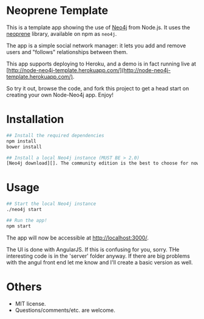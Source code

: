 # Neoprene Template

This is a template app showing the use of [Neo4j][] from Node.js. It uses the
[neoprene][] library, available on npm as `neo4j`.

The app is a simple social network manager: it lets you add and remove users
and "follows" relationships between them.

This app supports deploying to Heroku, and a demo is in fact running live at
[http://node-neo4j-template.herokuapp.com/](http://node-neo4j-template.herokuapp.com/).

So try it out, browse the code, and fork this project to get a head start on
creating your own Node-Neo4j app. Enjoy!


# Installation

```bash
## Install the required dependencies
npm install
bower install

## Install a local Neo4j instance (MUST BE > 2.0)
[Neo4j download][]. The community edition is the best to choose for now.

```


# Usage

```bash
## Start the local Neo4j instance
./neo4j start

## Run the app!
npm start
```

The app will now be accessible at [http://localhost:3000/](http://localhost:3000/).

The UI is done with AngularJS. If this is confusing for you, sorry. THe interesting code is in the 'server' folder anyway. If there are big problems with the angul front end let me know and I'll create a basic version as well.


# Others

- MIT license.
- Questions/comments/etc. are welcome.


[Neo4j]: http://www.neo4j.org/
[neoprene]: https://github.com/rorymadden/neoprene
[Neo4j download]: http://www.neo4j.org/download

